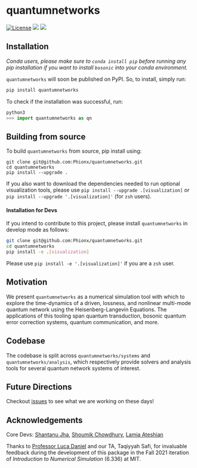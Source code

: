 # quantumnetworks

[![License](https://img.shields.io/github/license/Phionx/quantumnetworks.svg?style=popout-square)](https://opensource.org/licenses/MIT)
[![](https://img.shields.io/github/release/Phionx/quantumnetworks.svg?style=popout-square)](https://github.com/Phionx/quantumnetworks/releases)
[![](https://img.shields.io/pypi/dm/quantumnetworks.svg?style=popout-square)](https://pypi.org/project/quantumnetworks/)
## Installation

*Conda users, please make sure to `conda install pip` before running any pip installation if you want to install `bosonic` into your conda environment.*

`quantumnetworks` will soon be published on PyPI. So, to install, simply run:

```sh
pip install quantumnetworks
```

To check if the installation was successful, run:
```python
python3
>>> import quantumnetworks as qn
```

## Building from source

To build `quantumnetworks` from source, pip install using:
```
git clone git@github.com:Phionx/quantumnetworks.git
cd quantumnetworks
pip install --upgrade .
```

If you also want to download the dependencies needed to run optional visualization tools, please use `pip install --upgrade .[visualization]` or `pip install --upgrade '.[visualization]'` (for `zsh` users).


#### Installation for Devs

If you intend to contribute to this project, please install `quantumnetworks` in develop mode as follows:
```sh
git clone git@github.com:Phionx/quantumnetworks.git
cd quantumnetworks
pip install -e .[visualization]
```
Please use `pip install -e '.[visualization]'` if you are a `zsh` user.

## Motivation

We present `quantumnetworks` as a numerical simulation tool with which to explore the time-dynamics of a driven, lossness, and nonlinear multi-mode quantum network using the Heisenberg-Langevin Equations. The applications of this tooling span quantum transduction, bosonic quantum error correction systems, quantum communication, and more. 

## Codebase

The codebase is split across `quantumnetworks/systems` and `quantumnetworks/analysis`, which respectively provide solvers and analysis tools for several quantum network systems of interest. 

## Future Directions

Checkout [issues](https://github.com/Phionx/quantumnetworks/issues) to see what we are working on these days!

## Acknowledgements 

Core Devs: [Shantanu Jha](https://github.com/Phionx), [Shoumik Chowdhury](https://github.com/shoumikdc), [Lamia Ateshian ](https://github.com/ateshian)

Thanks to [Professor Luca Daniel](https://www.mit.edu/~dluca/) and our TA, Taqiyyah Safi, for invaluable feedback during the development of this package in the Fall 2021 iteration of *Introduction to Numerical Simulation* (6.336) at MIT.

<!-- ## Reference -->

